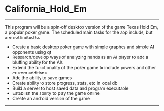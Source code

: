 # California_Hold_Em

_________________________________________________________________________________________________

This program will be a spin-off desktop version of the game Texas Hold Em, a popular poker game. 
The scheduled main tasks for the app include, but are not limited to:
- Create a basic desktop poker game with simple graphcs and simple AI opponents using qt
- Research/develop ways of analyzing hands as an AI player to add a bluffing ability for the AIs
- Extend the functionality of the poker game to include powers and other custom additions
- Add the ability to save games
- Create ability to store progress, stats, etc in local db
- Build a server to host saved data and program executable
- Establish the ability to play the game online
- Create an android version of the game

__________________________________________________________________________________________________

